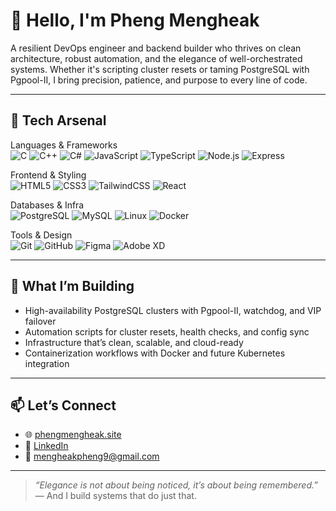 # 👋 Hello, I'm Pheng Mengheak

A resilient DevOps engineer and backend builder who thrives on clean architecture, robust automation, and the elegance of well-orchestrated systems. Whether it's scripting cluster resets or taming PostgreSQL with Pgpool-II, I bring precision, patience, and purpose to every line of code.

---

## 🧠 Tech Arsenal

Languages & Frameworks  
![C](https://img.shields.io/badge/-C-00599C?style=flat-square&logo=c&logoColor=white)
![C++](https://img.shields.io/badge/-C++-00599C?style=flat-square&logo=c%2B%2B&logoColor=white)
![C#](https://img.shields.io/badge/-C%23-239120?style=flat-square&logo=c-sharp&logoColor=white)
![JavaScript](https://img.shields.io/badge/-JavaScript-F7DF1E?style=flat-square&logo=javascript&logoColor=black)
![TypeScript](https://img.shields.io/badge/-TypeScript-3178C6?style=flat-square&logo=typescript&logoColor=white)
![Node.js](https://img.shields.io/badge/-Node.js-339933?style=flat-square&logo=node.js&logoColor=white)
![Express](https://img.shields.io/badge/-Express.js-000000?style=flat-square&logo=express&logoColor=white)

Frontend & Styling  
![HTML5](https://img.shields.io/badge/-HTML5-E34F26?style=flat-square&logo=html5&logoColor=white)
![CSS3](https://img.shields.io/badge/-CSS3-1572B6?style=flat-square&logo=css3&logoColor=white)
![TailwindCSS](https://img.shields.io/badge/-TailwindCSS-38B2AC?style=flat-square&logo=tailwind-css&logoColor=white)
![React](https://img.shields.io/badge/-React-61DAFB?style=flat-square&logo=react&logoColor=black)

Databases & Infra  
![PostgreSQL](https://img.shields.io/badge/-PostgreSQL-4169E1?style=flat-square&logo=postgresql&logoColor=white)
![MySQL](https://img.shields.io/badge/-MySQL-4479A1?style=flat-square&logo=mysql&logoColor=white)
![Linux](https://img.shields.io/badge/-Linux-FCC624?style=flat-square&logo=linux&logoColor=black)
![Docker](https://img.shields.io/badge/-Docker-2496ED?style=flat-square&logo=docker&logoColor=white)

Tools & Design  
![Git](https://img.shields.io/badge/-Git-F05032?style=flat-square&logo=git&logoColor=white)
![GitHub](https://img.shields.io/badge/-GitHub-181717?style=flat-square&logo=github&logoColor=white)
![Figma](https://img.shields.io/badge/-Figma-F24E1E?style=flat-square&logo=figma&logoColor=white)
![Adobe XD](https://img.shields.io/badge/-AdobeXD-FF61F6?style=flat-square&logo=adobe-xd&logoColor=white)

---

## 🚀 What I’m Building

- High-availability PostgreSQL clusters with Pgpool-II, watchdog, and VIP failover  
- Automation scripts for cluster resets, health checks, and config sync  
- Infrastructure that’s clean, scalable, and cloud-ready  
- Containerization workflows with Docker and future Kubernetes integration  

---

## 📫 Let’s Connect

- 🌐 [phengmengheak.site](https://phengmengheak.site)  
- 💼 [LinkedIn](https://www.linkedin.com/in/mengheak-pheng-598442354/)  
- 📧 [mengheakpheng9@gmail.com](mailto:mengheakpheng9@gmail.com)

---

> _“Elegance is not about being noticed, it’s about being remembered.”_  
> — And I build systems that do just that.
